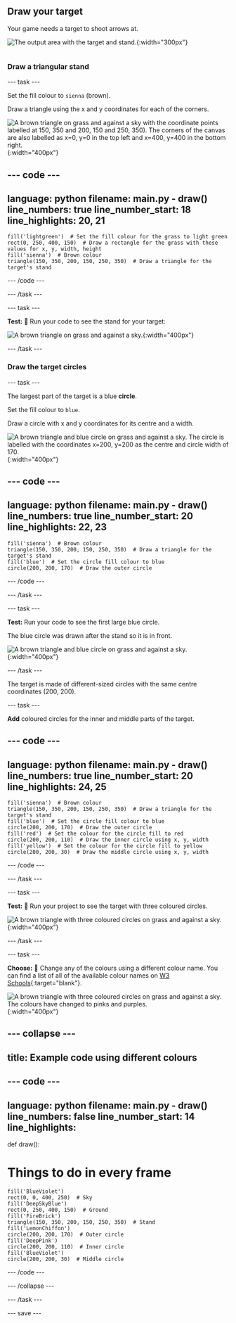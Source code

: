 ## Draw your target

<div style="display: flex; flex-wrap: wrap">
<div style="flex-basis: 200px; flex-grow: 1; margin-right: 15px;">
Your game needs a target to shoot arrows at.
</div>
<div>

![The output area with the target and stand.](images/three-circles.png){:width="300px"}

</div>
</div>

### Draw a triangular stand

--- task ---

Set the fill colour to `sienna` (brown). 

Draw a triangle using the x and y coordinates for each of the corners.

![A brown triangle on grass and against a sky with the coordinate points labelled at 150, 350 and 200, 150 and 250, 350). The corners of the canvas are also labelled as x=0, y=0 in the top left and x=400, y=400 in the bottom right.](images/stand_coords.png){:width="400px"}

--- code ---
---
language: python
filename: main.py - draw()
line_numbers: true
line_number_start: 18
line_highlights: 20, 21
---
    fill('lightgreen')  # Set the fill colour for the grass to light green
    rect(0, 250, 400, 150)  # Draw a rectangle for the grass with these values for x, y, width, height
    fill('sienna')  # Brown colour
    triangle(150, 350, 200, 150, 250, 350)  # Draw a triangle for the target's stand

--- /code ---

--- /task ---

--- task ---

**Test:** 🔄 Run your code to see the stand for your target: 

![A brown triangle on grass and against a sky.](images/target-stand.png){:width="400px"}

--- /task ---

### Draw the target circles

--- task ---

The largest part of the target is a blue **circle**.

Set the fill colour to `blue`. 

Draw a circle with x and y coordinates for its centre and a width. 

![A brown triangle and blue circle on grass and against a sky. The circle is labelled with the coordinates x=200, y=200 as the centre and circle width of 170.](images/circle-coords.png){:width="400px"}

--- code ---
---
language: python
filename: main.py - draw()
line_numbers: true
line_number_start: 20
line_highlights: 22, 23
---

    fill('sienna')  # Brown colour
    triangle(150, 350, 200, 150, 250, 350)  # Draw a triangle for the target's stand 
    fill('blue')  # Set the circle fill colour to blue
    circle(200, 200, 170)  # Draw the outer circle
  
--- /code ---

--- /task ---

--- task ---

**Test:** Run your code to see the first large blue circle. 

The blue circle was drawn after the stand so it is in front.

![A brown triangle and blue circle on grass and against a sky.](images/blue-circle.png){:width="400px"}

--- /task ---

The target is made of different-sized circles with the same centre coordinates (200, 200). 

--- task ---

**Add** coloured circles for the inner and middle parts of the target. 

--- code ---
---
language: python
filename: main.py - draw()
line_numbers: true
line_number_start: 20
line_highlights: 24, 25
---

    fill('sienna')  # Brown colour
    triangle(150, 350, 200, 150, 250, 350)  # Draw a triangle for the target's stand 
    fill('blue')  # Set the circle fill colour to blue
    circle(200, 200, 170)  # Draw the outer circle
    fill('red')  # Set the colour for the circle fill to red
    circle(200, 200, 110)  # Draw the inner circle using x, y, width
    fill('yellow')  # Set the colour for the circle fill to yellow      
    circle(200, 200, 30)  # Draw the middle circle using x, y, width

--- /code ---

--- /task ---

--- task ---

**Test:** 🔄 Run your project to see the target with three coloured circles. 

![A brown triangle with three coloured circles on grass and against a sky.](images/three-circles.png){:width="400px"}

--- /task ---

--- task ---

**Choose:** 💭 Change any of the colours using a different colour name. You can find a list of all of the available colour names on [W3 Schools](https://www.w3schools.com/colors/colors_names.asp){:target="blank"}. 

![A brown triangle with three coloured circles on grass and against a sky. The colours have changed to pinks and purples.](images/alternative-colours.png){:width="400px"}

--- collapse ---
---
title: Example code using different colours
---

--- code ---
---
language: python
filename: main.py - draw()
line_numbers: false
line_number_start: 14
line_highlights: 
---
    
def draw():
# Things to do in every frame
    fill('BlueViolet')
    rect(0, 0, 400, 250)  # Sky
    fill('DeepSkyBlue')
    rect(0, 250, 400, 150)  # Ground
    fill('FireBrick')
    triangle(150, 350, 200, 150, 250, 350)  # Stand
    fill('LemonChiffon')
    circle(200, 200, 170)  # Outer circle
    fill('DeepPink')
    circle(200, 200, 110)  # Inner circle
    fill('BlueViolet')
    circle(200, 200, 30)  # Middle circle
  
--- /code ---

--- /collapse ---

--- /task ---

--- save ---